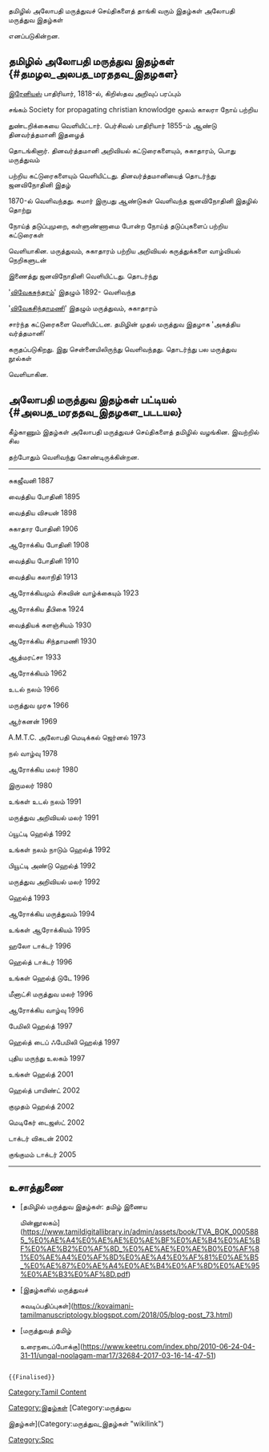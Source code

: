 தமிழில் அலோபதி மருத்துவச் செய்திகளைத் தாங்கி வரும் இதழ்கள் அலோபதி மருத்துவ இதழ்கள்
எனப்படுகின்றன.

## தமிழில் அலோபதி மருத்துவ இதழ்கள் {#தமழல_அலபத_மரததவ_இதழகள}

[இரேனியஸ்‌](இரேனியஸ் "wikilink") பாதிரியார், 1818-ல், கிறிஸ்தவ அறிவுப் பரப்பும்‌
சங்கம்‌ Society for propagating christian knowlodge மூலம் காலரா நோய்‌ பற்றிய
துண்டறிக்கையை வெளியிட்டார். பெர்சிவல்‌ பாதிரியார்‌ 1855-ம்‌ ஆண்டு தினவர்த்தமானி இதழைத்‌
தொடங்கினார்‌. தினவர்த்தமானி அறிவியல்‌ கட்டுரைகளையும்‌, சுகாதாரம்‌, பொது மருத்துவம்‌
பற்றிய கட்டுரைகளையும்‌ வெளியிட்டது. தினவர்த்தமானியைத்‌ தொடர்ந்து ஜனவிநோதினி இதழ்‌
1870-ல் வெளிவந்தது. சுமார்‌ இருபது ஆண்டுகள்‌ வெளிவந்த ஜனவிநோதினி இதழில்‌ தொற்று
நோய்த்‌ தடுப்புமுறை, கள்ளுண்ணாமை போன்ற நோய்த்‌ தடுப்புகளைப்‌ பற்றிய கட்டுரைகள்‌
வெளியாகின. மருத்துவம்‌, சுகாதாரம்‌ பற்றிய அறிவியல்‌ கருத்துக்களை வாழ்வியல்‌ நெறிகளுடன்‌
இணைத்து ஜனவிநோதினி வெளியிட்டது. தொடர்ந்து
'[விவேகசுந்தரம்](விவேகசுந்தரம் "wikilink")' இதழும் 1892- வெளிவந்த
'[விவேகசிந்தாமணி](விவேக_சிந்தாமணி "wikilink")' இதழும் மருத்துவம், சுகாதாரம்
சார்ந்த கட்டுரைகளை வெளியிட்டன. தமிழின் முதல்‌ மருத்துவ இதழாக 'அகத்திய வர்த்தமானி\'
கருதப்படுகிறது. இது சென்னையிலிருந்து வெளிவந்தது. தொடர்ந்து பல மருத்துவ நூல்கள்
வெளியாகின.

## அலோபதி மருத்துவ இதழ்கள் பட்டியல் {#அலபத_மரததவ_இதழகள_படடயல}

கீழ்காணும் இதழ்கள் அலோபதி மருத்துவச் செய்திகளைத் தமிழில் வழங்கின. இவற்றில் சில
தற்போதும் வெளிவந்து கொண்டிருக்கின்றன.

  ------------------------------- ------
  சுகஜீவனி                         1887
  வைத்திய போதினி                   1895
  வைத்திய விசயன்                    1898
  சுகாதார போதினி                  1906
  ஆரோக்கிய போதினி                  1908
  வைத்திய போதினி                   1910
  வைத்திய கலாநிதி                  1913
  ஆரோக்கியமும் சிசுவின் வாழ்க்கையும்    1923
  ஆரோக்கிய தீபிகை                   1924
  வைத்தியக் களஞ்சியம்                 1930
  ஆரோக்கிய சிந்தாமணி                1930
  ஆத்மரட்சா                         1933
  ஆரோக்கியம்                        1962
  உடல் நலம்                         1966
  மருத்துவ முரசு                   1966
  ஆர்கனன்                           1969
  A.M.T.C. அலோபதி மெடிக்கல் ஜெர்னல்   1973
  நல் வாழ்வு                        1978
  ஆரோக்கிய மலர்                     1980
  இருமலர்                          1980
  உங்கள் உடல் நலம்                    1991
  மருத்துவ அறிவியல் மலர்             1991
  ப்யூட்டி ஹெல்த்                     1992
  உங்கள் நலம் நாடும் ஹெல்த்             1992
  பியூட்டி அண்டு ஹெல்த்               1992
  மருத்துவ அறிவியல் மலர்             1992
  ஹெல்த்                            1993
  ஆரோக்கிய மருத்துவம்                1994
  உங்கள் ஆரோக்கியம்                   1995
  ஹலோ டாக்டர்                       1996
  ஹெல்த் டாக்டர்                      1996
  உங்கள் ஹெல்த் டுடே                  1996
  மீனாட்சி மருத்துவ மலர்              1996
  ஆரோக்கிய வாழ்வு                   1996
  பேமிலி ஹெல்த்                     1997
  ஹெல்த் டைப் ஃபேமிலி ஹெல்த்           1997
  புதிய மருந்து உலகம்               1997
  உங்கள் ஹெல்த்                       2001
  ஹெல்த் பாயிண்ட்                     2002
  குமுதம் ஹெல்த்                     2002
  மெடிகேர் டைஜஸ்ட்                   2002
  டாக்டர் விகடன்                     2002
  குங்குமம் டாக்டர்                   2005
  ------------------------------- ------

## உசாத்துணை

-   [தமிழில் மருத்துவ இதழ்கள்: தமிழ் இணைய
    மின்னூலகம்](https://www.tamildigitallibrary.in/admin/assets/book/TVA_BOK_0005885_%E0%AE%A4%E0%AE%AE%E0%AE%BF%E0%AE%B4%E0%AE%BF%E0%AE%B2%E0%AF%8D_%E0%AE%AE%E0%AE%B0%E0%AF%81%E0%AE%A4%E0%AF%8D%E0%AE%A4%E0%AF%81%E0%AE%B5_%E0%AE%87%E0%AE%A4%E0%AE%B4%E0%AF%8D%E0%AE%95%E0%AE%B3%E0%AF%8D.pdf)
-   [இதழ்களில் மருத்துவச்
    சுவடிப்பதிப்புகள்](https://kovaimani-tamilmanuscriptology.blogspot.com/2018/05/blog-post_73.html)
-   [மருத்துவத் தமிழ்
    உரைநடைப்போக்கு](https://www.keetru.com/index.php/2010-06-24-04-31-11/ungal-noolagam-mar17/32684-2017-03-16-14-47-51)

```{=mediawiki}
{{Finalised}}
```
[Category:Tamil Content](Category:Tamil_Content "wikilink")
[Category:இதழ்கள்](Category:இதழ்கள் "wikilink") [Category:மருத்துவ
இதழ்கள்](Category:மருத்துவ_இதழ்கள் "wikilink")
[Category:Spc](Category:Spc "wikilink")
